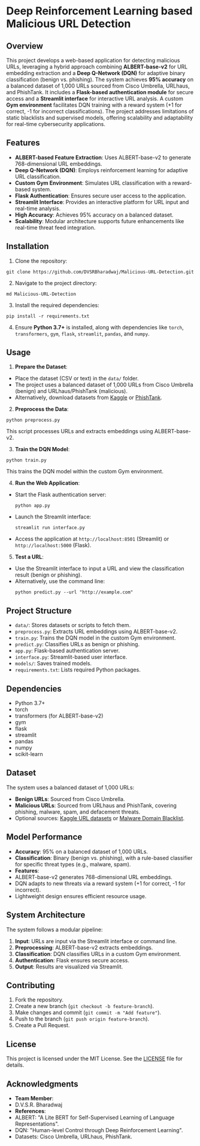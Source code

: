 # Deep Reinforcement Learning based Malicious URL Detection

## Overview
This project develops a web-based application for detecting malicious URLs, leveraging a hybrid approach combining **ALBERT-base-v2** for URL embedding extraction and a **Deep Q-Network (DQN)** for adaptive binary classification (benign vs. phishing). The system achieves **95% accuracy** on a balanced dataset of 1,000 URLs sourced from Cisco Umbrella, URLhaus, and PhishTank. It includes a **Flask-based authentication module** for secure access and a **Streamlit interface** for interactive URL analysis. A custom **Gym environment** facilitates DQN training with a reward system (+1 for correct, -1 for incorrect classifications). The project addresses limitations of static blacklists and supervised models, offering scalability and adaptability for real-time cybersecurity applications.

## Features
- **ALBERT-based Feature Extraction**: Uses ALBERT-base-v2 to generate 768-dimensional URL embeddings.
- **Deep Q-Network (DQN)**: Employs reinforcement learning for adaptive URL classification.
- **Custom Gym Environment**: Simulates URL classification with a reward-based system.
- **Flask Authentication**: Ensures secure user access to the application.
- **Streamlit Interface**: Provides an interactive platform for URL input and real-time analysis.
- **High Accuracy**: Achieves 95% accuracy on a balanced dataset.
- **Scalability**: Modular architecture supports future enhancements like real-time threat feed integration.

## Installation
1. Clone the repository:
```
git clone https://github.com/DVSRBharadwaj/Malicious-URL-Detection.git
```
2. Navigate to the project directory:
```
md Malicious-URL-Detection
```
3. Install the required dependencies:
```
pip install -r requirements.txt
```
4. Ensure **Python 3.7+** is installed, along with dependencies like `torch`, `transformers`, `gym`, `flask`, `streamlit`, `pandas`, and `numpy`.

## Usage
1. **Prepare the Dataset**:
- Place the dataset (CSV or text) in the `data/` folder.
- The project uses a balanced dataset of 1,000 URLs from Cisco Umbrella (benign) and URLhaus/PhishTank (malicious).
- Alternatively, download datasets from [Kaggle](https://www.kaggle.com/datasets) or [PhishTank](https://phishtank.org/).

2. **Preprocess the Data**:
```
python preprocess.py
```
This script processes URLs and extracts embeddings using ALBERT-base-v2.

3. **Train the DQN Model**:
```
python train.py
```
This trains the DQN model within the custom Gym environment.

4. **Run the Web Application**:
- Start the Flask authentication server:
  ```
  python app.py
  ```
- Launch the Streamlit interface:
  ```
  streamlit run interface.py
  ```
- Access the application at `http://localhost:8501` (Streamlit) or `http://localhost:5000` (Flask).

5. **Test a URL**:
- Use the Streamlit interface to input a URL and view the classification result (benign or phishing).
- Alternatively, use the command line:
  ```
  python predict.py --url "http://example.com"
  ```

## Project Structure
- `data/`: Stores datasets or scripts to fetch them.
- `preprocess.py`: Extracts URL embeddings using ALBERT-base-v2.
- `train.py`: Trains the DQN model in the custom Gym environment.
- `predict.py`: Classifies URLs as benign or phishing.
- `app.py`: Flask-based authentication server.
- `interface.py`: Streamlit-based user interface.
- `models/`: Saves trained models.
- `requirements.txt`: Lists required Python packages.

## Dependencies
- Python 3.7+
- torch
- transformers (for ALBERT-base-v2)
- gym
- flask
- streamlit
- pandas
- numpy
- scikit-learn

## Dataset
The system uses a balanced dataset of 1,000 URLs:
- **Benign URLs**: Sourced from Cisco Umbrella.
- **Malicious URLs**: Sourced from URLhaus and PhishTank, covering phishing, malware, spam, and defacement threats.
- Optional sources: [Kaggle URL datasets](https://www.kaggle.com/datasets) or [Malware Domain Blacklist](https://www.malwaredomainlist.com/).

## Model Performance
- **Accuracy**: 95% on a balanced dataset of 1,000 URLs.
- **Classification**: Binary (benign vs. phishing), with a rule-based classifier for specific threat types (e.g., malware, spam).
- **Features**:
- ALBERT-base-v2 generates 768-dimensional URL embeddings.
- DQN adapts to new threats via a reward system (+1 for correct, -1 for incorrect).
- Lightweight design ensures efficient resource usage.

## System Architecture
The system follows a modular pipeline:
1. **Input**: URLs are input via the Streamlit interface or command line.
2. **Preprocessing**: ALBERT-base-v2 extracts embeddings.
3. **Classification**: DQN classifies URLs in a custom Gym environment.
4. **Authentication**: Flask ensures secure access.
5. **Output**: Results are visualized via Streamlit.

## Contributing
1. Fork the repository.
2. Create a new branch (`git checkout -b feature-branch`).
3. Make changes and commit (`git commit -m "Add feature"`).
4. Push to the branch (`git push origin feature-branch`).
5. Create a Pull Request.

## License
This project is licensed under the MIT License. See the [LICENSE](LICENSE) file for details.

## Acknowledgments
- **Team Member**:
- D.V.S.R. Bharadwaj
- **References**:
- ALBERT: "A Lite BERT for Self-Supervised Learning of Language Representations".
- DQN: "Human-level Control through Deep Reinforcement Learning".
- Datasets: Cisco Umbrella, URLhaus, PhishTank.
